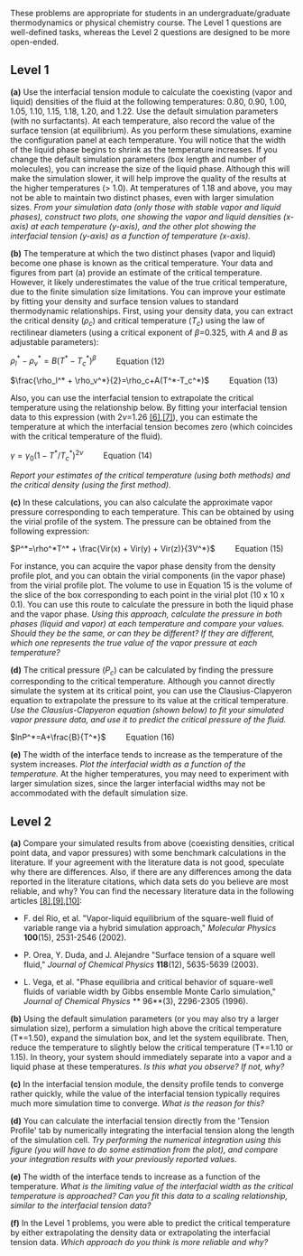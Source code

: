 
These problems are appropriate for students in an undergraduate/graduate thermodynamics or physical chemistry course.  The Level 1 questions are well-defined tasks, whereas the Level 2 questions are designed to be more open-ended.


## Level 1 
**(a)** Use the interfacial tension module to calculate the coexisting (vapor and liquid) densities of the fluid at the following temperatures: 0.80, 0.90, 1.00, 1.05, 1.10, 1.15, 1.18, 1.20, and 1.22.  Use the default simulation parameters (with no surfactants).  At each temperature, also record the value of the surface tension (at equilibrium).  As you perform these simulations, examine the configuration panel at each temperature.  You will notice that the width of the liquid phase begins to shrink as the temperature increases.  If you change the default simulation parameters (box length and number of molecules), you can increase the size of the liquid phase.  Although this will make the simulation slower, it will help improve the quality of the results at the higher temperatures (> 1.0).  At temperatures of 1.18 and above, you may not be able to maintain two distinct phases, even with larger simulation sizes.  *From your simulation data (only those with stable vapor and liquid phases), construct two plots, one showing the vapor and liquid densities (x-axis) at each temperature (y-axis), and the other plot showing the interfacial tension (y-axis) as a function of temperature (x-axis).*



**(b)** The temperature at which the two distinct phases (vapor and liquid) become one phase is known as the critical temperature.  Your data and figures from part (a) provide an estimate of the critical temperature.  However, it likely underestimates the value of the true critical temperature, due to the finite simulation size limitations.  You can improve your estimate by fitting your density and surface tension values to standard thermodynamic relationships.  First, using your density data, you can extract the critical density ($\rho_c$) and critical temperature ($T_c$) using the law of rectilinear diameters (using a critical exponent of $\beta$=0.325, with *A* and *B* as adjustable parameters):



$\displaystyle \rho_l^* - \rho_v^* = B(T^* - T_c^*)^{\beta}$ &nbsp; &nbsp; &nbsp; &nbsp; Equation (12)


$\frac{\rho_l^* + \rho_v^*}{2}=\rho_c+A(T^*-T_c^*)$ &nbsp; &nbsp; &nbsp; &nbsp; Equation (13)



Also, you can use the interfacial tension to extrapolate the critical temperature using the relationship below.  By fitting your interfacial tension data to this expression (with $2\nu$=1.26 [[6]](Interfacial_tension/References#ref_ferrenberg),[[7]](Interfacial_tension/References#ref_chen)), you can estimate the temperature at which the interfacial tension becomes zero (which coincides with the critical temperature of the fluid).



$\displaystyle \gamma = \gamma_0 (1-T^*/T_c^*)^{2\nu}$ &nbsp; &nbsp; &nbsp; &nbsp; Equation (14)



*Report your estimates of the critical temperature (using both methods) and the critical density (using the first method).*



**(c)** In these calculations, you can also calculate the approximate vapor pressure corresponding to each temperature.  This can be obtained by using the virial profile of the system.  The pressure can be obtained from the following expression:



$P^*=\rho^*T^* + \frac{Vir(x) + Vir(y) + Vir(z)}{3V^*}$ &nbsp; &nbsp; &nbsp; &nbsp; Equation (15)



For instance, you can acquire the vapor phase density from the density profile plot, and you can obtain the virial components (in the vapor phase) from the virial profile plot.  The volume to use in Equation 15 is the volume of the slice of the box corresponding to each point in the virial plot (10 x 10 x 0.1).  You can use this route to calculate the pressure in both the liquid phase and the vapor phase.  *Using this approach, calculate the pressure in both phases (liquid and vapor) at each temperature and compare your values.  Should they be the same, or can they be different?  If they are different, which one represents the true value of the vapor pressure at each temperature?*



**(d)** The critical pressure ($P_c$) can be calculated by finding the pressure corresponding to the critical temperature.  Although you cannot directly simulate the system at its critical point, you can use the Clausius-Clapyeron equation to extrapolate the pressure to its value at the critical temperature.  *Use the Clausius-Clapyeron equation (shown below) to fit your simulated vapor pressure data, and use it to predict the critical pressure of the fluid.*



$lnP^*=A+\frac{B}{T^*}$ &nbsp; &nbsp; &nbsp; &nbsp; Equation (16) 



**(e)** The width of the interface tends to increase as the temperature of the system increases.  *Plot the interfacial width as a function of the temperature.*  At the higher temperatures, you may need to experiment with larger simulation sizes, since the larger interfacial widths may not be accommodated with the default simulation size.

## Level 2

**(a)** Compare your simulated results from above (coexisting densities, critical point data, and vapor pressures) with some benchmark calculations in the literature.  If your agreement with the literature data is not good, speculate why there are differences.  Also, if there are any differences among the data reported in the literature citations, which data sets do you believe are most reliable, and why?  You can find the necessary literature data in the following articles [[8]](Interfacial_tension/References#ref_rio),[[9]](Interfacial_tension/References#ref_orea),[[10]](Interfacial_tension/References#ref_vega):


*  F. del Rio, et al. "Vapor-liquid equilibrium of the square-well fluid of variable range via a hybrid simulation approach," *Molecular Physics* **100**(15), 2531-2546 (2002).


*  P. Orea, Y. Duda, and J. Alejandre "Surface tension of a square well fluid," *Journal of Chemical Physics* **118**(12), 5635-5639 (2003).


*  L. Vega, et al. "Phase equilibria and critical behavior of square-well fluids of variable width by Gibbs ensemble Monte Carlo simulation," *Journal of Chemical Physics* ** 96**(3), 2296-2305 (1996).



**(b)** Using the default simulation parameters (or you may also try a larger simulation size), perform a simulation high above the critical temperature (T*=1.50), expand the simulation box, and let the system equilibrate.  Then, reduce the temperature to slightly below the critical temperature (T*=1.10 or 1.15).  In theory, your system should immediately separate into a vapor and a liquid phase at these temperatures.  *Is this what you observe? If not, why?*



**(c)** In the interfacial tension module, the density profile tends to converge rather quickly, while the value of the interfacial tension typically requires much more simulation time to converge.  *What is the reason for this?*



**(d)** You can calculate the interfacial tension directly from the 'Tension Profile' tab by numerically integrating the interfacial tension along the length of the simulation cell.  *Try performing the numerical integration using this figure (you will have to do some estimation from the plot), and compare your integration results with your previously reported values.*



**(e)** The width of the interface tends to increase as a function of the temperature.  *What is the limiting value of the interfacial width as the critical temperature is approached?  Can you fit this data to a scaling relationship, similar to the interfacial tension data?*



**(f)** In the Level 1 problems, you were able to predict the critical temperature by either extrapolating the density data or extrapolating the interfacial tension data.  *Which approach do you think is more reliable and why?*
